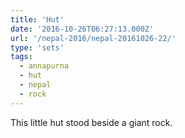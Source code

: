 ```yaml
---
title: 'Hut'
date: '2016-10-26T06:27:13.000Z'
url: '/nepal-2016/nepal-20161026-22/'
type: 'sets'
tags:
  - annapurna
  - hut
  - nepal
  - rock
---
```


This little hut stood beside a giant rock.
